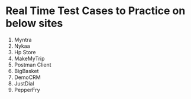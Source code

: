 # Real Time Test Cases to Practice on below sites

1. Myntra
2. Nykaa
3. Hp Store
4. MakeMyTrip
5. Postman Client
6. BigBasket
7. DemoCRM
8. JustDial
9. PepperFry
